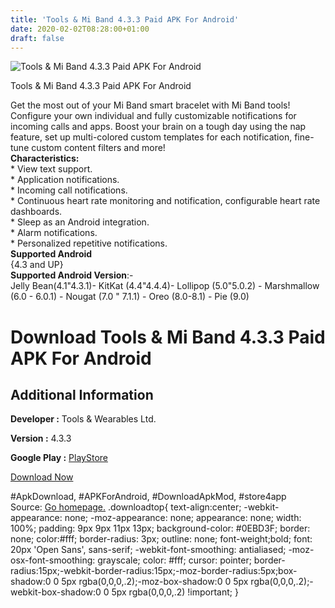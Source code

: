 ```yaml
---
title: 'Tools & Mi Band 4.3.3 Paid APK For Android'
date: 2020-02-02T08:28:00+01:00
draft: false
---
```


![Tools & Mi Band 4.3.3 Paid APK For Android](https://i2.wp.com/apkhome.net/wp-content/uploads/2020/02/Tools-Mi-Band-4.3.3-Paid.png "Tools & Mi Band 4.3.3 Paid APK For Android")

  

Tools & Mi Band 4.3.3 Paid APK For Android

Get the most out of your Mi Band smart bracelet with Mi Band tools! Configure your own individual and fully customizable notifications for incoming calls and apps. Boost your brain on a tough day using the nap feature, set up multi-colored custom templates for each notification, fine-tune custom content filters and more!  
**Characteristics:**  
\* View text support.  
\* Application notifications.  
\* Incoming call notifications.  
\* Continuous heart rate monitoring and notification, configurable heart rate dashboards.  
\* Sleep as an Android integration.  
\* Alarm notifications.  
\* Personalized repetitive notifications.  
**Supported Android**  
{4.3 and UP}  
**Supported Android Version**:-  
Jelly Bean(4.1"4.3.1)- KitKat (4.4"4.4.4)- Lollipop (5.0"5.0.2) - Marshmallow (6.0 - 6.0.1) - Nougat (7.0 " 7.1.1) - Oreo (8.0-8.1) - Pie (9.0)

Download Tools & Mi Band 4.3.3 Paid APK For Android
===================================================

Additional Information
----------------------

**Developer :** Tools & Wearables Ltd.

**Version :** 4.3.3

**Google Play :** [PlayStore](https://play.google.com/store/apps/details?id=cz.zdenekhorak.mibandtools)

  

[Download Now](https://store4app.co/post/tools-amp-mi-band-4-3-3-paid-apk-for-android_1580628436)

  
#ApkDownload, #APKForAndroid, #DownloadApkMod, #store4app  
Source: [Go homepage.](https://store4app.co/post/tools-amp-mi-band-4-3-3-paid-apk-for-android_1580628436) .downloadtop{ text-align:center; -webkit-appearance: none; -moz-appearance: none; appearance: none; width: 100%; padding: 9px 9px 11px 13px; background-color: #0EBD3F; border: none; color:#fff; border-radius: 3px; outline: none; font-weight;bold; font: 20px 'Open Sans', sans-serif; -webkit-font-smoothing: antialiased; -moz-osx-font-smoothing: grayscale; color: #fff; cursor: pointer; border-radius:15px;-webkit-border-radius:15px;-moz-border-radius:5px;box-shadow:0 0 5px rgba(0,0,0,.2);-moz-box-shadow:0 0 5px rgba(0,0,0,.2);-webkit-box-shadow:0 0 5px rgba(0,0,0,.2) !important; }